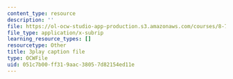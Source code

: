 ```yaml
---
content_type: resource
description: ''
file: https://ol-ocw-studio-app-production.s3.amazonaws.com/courses/8-701-introduction-to-nuclear-and-particle-physics-fall-2020/051c7b00ff319aac38057d82154ed11e_olxlB5mW1CI.srt
file_type: application/x-subrip
learning_resource_types: []
resourcetype: Other
title: 3play caption file
type: OCWFile
uid: 051c7b00-ff31-9aac-3805-7d82154ed11e
---
```

